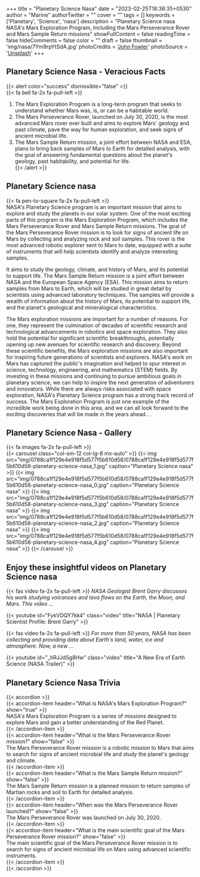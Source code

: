 +++
title = "Planetary Science Nasa"
date = "2023-02-25T18:36:35+0530"
author = "Marine"
authorTwitter = ""
cover = ""
tags = []
keywords = ['Planetary', 'Science', 'nasa']
description = "Planetary Science nasa NASA's Mars Exploration Program, including the Mars Perseverance Rover and Mars Sample Return missions"
showFullContent = false
readingTime = false
hideComments = false
color = ""
draft = false
thumbnail = 'img/nasa/7Ym9rpYtSdA.jpg'
photoCredits = '<a href="https://unsplash.com/@wildhoney">John Fowler</a>'
photoSource = '<a href="https://unsplash.com/photos/7Ym9rpYtSdA">Unsplash</a>'
+++
## Planetary Science Nasa - Veracious Facts 
{{< alert color="success" dismissible="false" >}}  
{{< fa bell fa-2x fa-pull-left >}}  <br> 
1. The Mars Exploration Program is a long-term program that seeks to understand whether Mars was, is, or can be a habitable world.  
1. The Mars Perseverance Rover, launched on July 30, 2020, is the most advanced Mars rover ever built and aims to explore Mars' geology and past climate, pave the way for human exploration, and seek signs of ancient microbial life.  
1. The Mars Sample Return mission, a joint effort between NASA and ESA, plans to bring back samples of Mars to Earth for detailed analysis, with the goal of answering fundamental questions about the planet's geology, past habitability, and potential for life.  
{{< /alert >}}  
## Planetary Science nasa  
  
{{< fa pen-to-square fa-2x fa-pull-left >}}  
NASA's Planetary Science program is an important mission that aims to explore and study the planets in our solar system. One of the most exciting parts of this program is the Mars Exploration Program, which includes the Mars Perseverance Rover and Mars Sample Return missions. The goal of the Mars Perseverance Rover mission is to look for signs of ancient life on Mars by collecting and analyzing rock and soil samples. This rover is the most advanced robotic explorer sent to Mars to date, equipped with a suite of instruments that will help scientists identify and analyze interesting samples. 

 It aims to study the geology, climate, and history of Mars, and its potential to support life. The Mars Sample Return mission is a joint effort between NASA and the European Space Agency (ESA). This mission aims to return samples from Mars to Earth, which will be studied in great detail by scientists using advanced laboratory techniques. The samples will provide a wealth of information about the history of Mars, its potential to support life, and the planet's geological and mineralogical characteristics. 

 The Mars exploration missions are important for a number of reasons. For one, they represent the culmination of decades of scientific research and technological advancements in robotics and space exploration. They also hold the potential for significant scientific breakthroughs, potentially opening up new avenues for scientific research and discovery. Beyond these scientific benefits, the Mars exploration missions are also important for inspiring future generations of scientists and explorers. NASA's work on Mars has captured the public's imagination and helped to spur interest in science, technology, engineering, and mathematics (STEM) fields. By investing in these missions and continuing to pursue ambitious goals in planetary science, we can help to inspire the next generation of adventurers and innovators. While there are always risks associated with space exploration, NASA's Planetary Science program has a strong track record of success. The Mars Exploration Program is just one example of the incredible work being done in this area, and we can all look forward to the exciting discoveries that will be made in the years ahead.. .   
## Planetary Science Nasa - Gallery   
{{< fa images fa-2x fa-pull-left >}}   
{{< carousel class="col-sm-12                        col-lg-8 mx-auto" >}} 
{{< img src="img/0788ca1f129e4e918f5d577f5b610d58/0788ca1f129e4e918f5d577f5b610d58-planetary-science-nasa_1.jpg"                             caption="Planetary Science nasa"                                 >}} 
{{< img src="img/0788ca1f129e4e918f5d577f5b610d58/0788ca1f129e4e918f5d577f5b610d58-planetary-science-nasa_0.jpg"                             caption="Planetary Science nasa"                                 >}} 
{{< img src="img/0788ca1f129e4e918f5d577f5b610d58/0788ca1f129e4e918f5d577f5b610d58-planetary-science-nasa_3.jpg"                             caption="Planetary Science nasa"                                 >}} 
{{< img src="img/0788ca1f129e4e918f5d577f5b610d58/0788ca1f129e4e918f5d577f5b610d58-planetary-science-nasa_2.jpg"                             caption="Planetary Science nasa"                                 >}} 
{{< img src="img/0788ca1f129e4e918f5d577f5b610d58/0788ca1f129e4e918f5d577f5b610d58-planetary-science-nasa_4.jpg"                             caption="Planetary Science nasa"                                 >}} 
{{< /carousel >}}  
## Enjoy these insightful videos on Planetary Science nasa  
   
  {{< fas video fa-2x fa-pull-left >}}
  *NASA Geologist Brent Garry discusses his work studying volcanoes and lava flows on the Earth, the Moon, and Mars. This video ...* 

{{< youtube id="FykVDQY7kk4" class="video" title="NASA | Planetary Scientist Profile: Brent Garry" >}}
   
  {{< fas video fa-2x fa-pull-left >}}
  *For more than 50 years, NASA has been collecting and providing data about Earth's land, water, ice and atmosphere. Now, a new ...* 

{{< youtube id="_hRJJdSg8Hw" class="video" title="A New Era of Earth Science (NASA Trailer)" >}}
## Planetary Science Nasa Trivia   
{{< accordion >}}  
  {{< accordion-item header="What is NASA's Mars Exploration Program?" show="true" >}}  
    NASA's Mars Exploration Program is a series of missions designed to explore Mars and gain a better understanding of the Red Planet.  
  {{< /accordion-item >}}  
  {{< accordion-item header="What is the Mars Perseverance Rover mission?" show="false" >}}  
    The Mars Perseverance Rover mission is a robotic mission to Mars that aims to search for signs of ancient microbial life and study the planet's geology and climate.  
  {{< /accordion-item >}}  
  {{< accordion-item header="What is the Mars Sample Return mission?" show="false" >}}  
    The Mars Sample Return mission is a planned mission to return samples of Martian rocks and soil to Earth for detailed analysis.  
  {{< /accordion-item >}}  
  {{< accordion-item header="When was the Mars Perseverance Rover launched?" show="false" >}}  
    The Mars Perseverance Rover was launched on July 30, 2020.  
  {{< /accordion-item >}}  
  {{< accordion-item header="What is the main scientific goal of the Mars Perseverance Rover mission?" show="false" >}}  
    The main scientific goal of the Mars Perseverance Rover mission is to search for signs of ancient microbial life on Mars using advanced scientific instruments.  
  {{< /accordion-item >}}  
{{< /accordion >}}  
